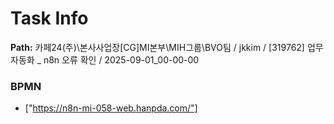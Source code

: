 # Task Info

**Path:** 카페24(주)\본사사업장\[CG]MI본부\MIH그룹\BVO팀 / jkkim / [319762] 업무 자동화 _ n8n 오류 확인 / 2025-09-01_00-00-00

### BPMN
- ["https://n8n-mi-058-web.hanpda.com/"]

